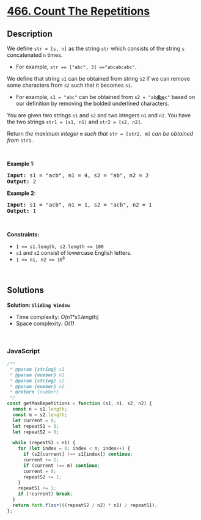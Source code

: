 # [466. Count The Repetitions](https://leetcode.com/problems/count-the-repetitions)

## Description

<div class="elfjS" data-track-load="description_content"><p>We define <code>str = [s, n]</code> as the string <code>str</code> which consists of the string <code>s</code> concatenated <code>n</code> times.</p>

<ul>
	<li>For example, <code>str == ["abc", 3] =="abcabcabc"</code>.</li>
</ul>

<p>We define that string <code>s1</code> can be obtained from string <code>s2</code> if we can remove some characters from <code>s2</code> such that it becomes <code>s1</code>.</p>

<ul>
	<li>For example, <code>s1 = "abc"</code> can be obtained from <code>s2 = "ab<strong><u>dbe</u></strong>c"</code> based on our definition by removing the bolded underlined characters.</li>
</ul>

<p>You are given two strings <code>s1</code> and <code>s2</code> and two integers <code>n1</code> and <code>n2</code>. You have the two strings <code>str1 = [s1, n1]</code> and <code>str2 = [s2, n2]</code>.</p>

<p>Return <em>the maximum integer </em><code>m</code><em> such that </em><code>str = [str2, m]</code><em> can be obtained from </em><code>str1</code>.</p>

<p>&nbsp;</p>
<p><strong class="example">Example 1:</strong></p>
<pre><strong>Input:</strong> s1 = "acb", n1 = 4, s2 = "ab", n2 = 2
<strong>Output:</strong> 2
</pre><p><strong class="example">Example 2:</strong></p>
<pre><strong>Input:</strong> s1 = "acb", n1 = 1, s2 = "acb", n2 = 1
<strong>Output:</strong> 1
</pre>
<p>&nbsp;</p>
<p><strong>Constraints:</strong></p>

<ul>
	<li><code>1 &lt;= s1.length, s2.length &lt;= 100</code></li>
	<li><code>s1</code> and <code>s2</code> consist of lowercase English letters.</li>
	<li><code>1 &lt;= n1, n2 &lt;= 10<sup>6</sup></code></li>
</ul>
</div>

<p>&nbsp;</p>

## Solutions

**Solution: `Sliding Window`**

- Time complexity: <em>O(n1\*s1.length)</em>
- Space complexity: <em>O(1)</em>

<p>&nbsp;</p>

### **JavaScript**

```js
/**
 * @param {string} s1
 * @param {number} n1
 * @param {string} s2
 * @param {number} n2
 * @return {number}
 */
const getMaxRepetitions = function (s1, n1, s2, n2) {
  const n = s1.length;
  const m = s2.length;
  let current = 0;
  let repeatS1 = 0;
  let repeatS2 = 0;

  while (repeatS1 < n1) {
    for (let index = 0; index < n; index++) {
      if (s2[current] !== s1[index]) continue;
      current += 1;
      if (current !== m) continue;
      current = 0;
      repeatS2 += 1;
    }
    repeatS1 += 1;
    if (!current) break;
  }
  return Math.floor(((repeatS2 / n2) * n1) / repeatS1);
};
```
